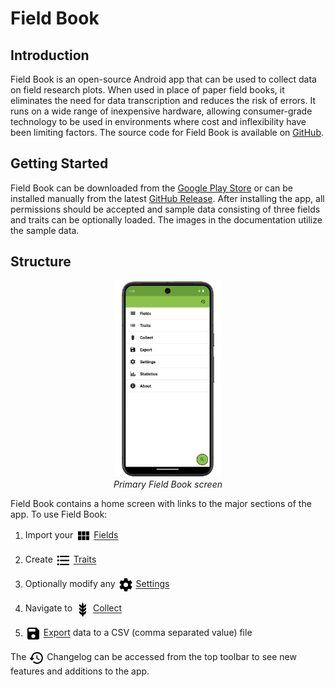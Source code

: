 Field Book
==========

Introduction
------------

Field Book is an open-source Android app that can be used to collect
data on field research plots. When used in place of paper field books,
it eliminates the need for data transcription and reduces the risk of
errors. It runs on a wide range of inexpensive hardware, allowing
consumer-grade technology to be used in environments where cost and
inflexibility have been limiting factors. The source code for Field Book
is available on [GitHub](https://github.com/PhenoApps/Field-Book).

Getting Started
---------------

Field Book can be downloaded from the [Google Play
Store](https://play.google.com/store/apps/details?id=com.tracker.fieldbook)
or can be installed manually from the latest [GitHub
Release](https://github.com/PhenoApps/Field-Book/releases). After
installing the app, all permissions should be accepted and sample data
consisting of three fields and traits can be optionally loaded. The
images in the documentation utilize the sample data.

Structure
---------

<figure align="center" class="image">
  <img src="/_static/images/home_framed.png" width="40%"> 
  <figcaption><i>Primary Field Book screen</i></figcaption> 
</figure>


Field Book contains a home screen with links to the major sections of
the app. To use Field Book:

1.  Import your <a href="fields.md"><img style="vertical-align: middle;" src="_static/icons/home/view-module.png" width="25px"></a> [Fields](fields.md)
   
2.  Create <a href="traits.md"><img style="vertical-align: middle;" src="/_static/icons/home/format-list-bulleted.png" width="25px"></a> [Traits](traits.md)
   
3.  Optionally modify any <a href="settings.md"><img style="vertical-align: middle;" src="/_static/icons/home/cog.png" width="25px"></a> [Settings](settings.md)
   
4.  Navigate to <a href="collect.md"><img style="vertical-align: middle;" src="/_static/icons/home/barley.png" width="25px"></a> [Collect](collect.md)
   
5.  <a href="export.md"><img style="vertical-align: middle;" src="/_static/icons/home/save.png" width="25px"></a> [Export](export.md) data to a CSV (comma
    separated value) file

The <img style="vertical-align: middle;" src="/_static/icons/home/history.png" width="25px"> Changelog can be accessed from the top toolbar to see new features and
additions to the app.
